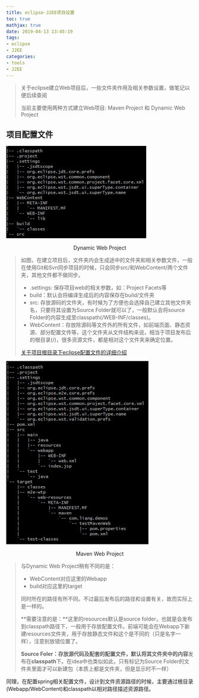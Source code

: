 ```yaml
---
title: eclipse-J2EE项目设置
toc: true
mathjax: true
date: 2019-04-13 13:45:19
tags: 
- eclipse
- J2EE
categories:
- tools
- J2EE
---
```


> 关于eclipse建立Web项目后，一些文件夹作用及相关参数设置，做笔记以便后续查阅
>
> 当前主要使用两种方式建立Web项目: Maven Project 和 Dynamic Web Project

<!-- more -->

## 项目配置文件

![1555151199573](eclipse-J2EE项目设置/1555151199573.png)

<center>Dynamic Web Project</center>

> 如图，在建立项目后，文件夹内会生成途中的文件夹和相关参数文件，一般在使用Git和Svn同步项目的时候，只会同步src/和WebContent/两个文件夹，其他文件都不做同步。
>
> + .settings: 保存项目web的相关参数，如：Project Facets等
> + build：默认会将编译生成后的内容保存在build/文件夹
> + src: 存放源码的文件夹，有时候为了方便也会选择自己建立其他文件夹名，只要将其设置为Source Folder就可以了，一般默认会将source Folder的内容生成至classpath(/WEB-INF/classes)。
> + WebContent：存放除源码等文件外的所有文件，如前端页面、静态资源、部分配置文件等，这个文件夹从文件结构来说，相当于项目发布后的根目录(/)，很多资源文件，都是相对这个文件夹来确定位置。
>
> [关于项目根目录下eclipse配置文件的详细介绍](https://blog.csdn.net/huaweitman/article/details/52351394)

![1555151543725](eclipse-J2EE项目设置/1555151543725.png)

<center>Maven Web Project</center>

> 与Dynamic Web Project稍有不同的是：
>
> + WebContent对应这里的Webapp 
> + build对应这里的target
>
> 同时所在的路径有所不同。不过最后发布后的路径和设置有关，故而实际上是一样的。
>
> **需要注意的是：**这里的resources默认是source folder，也就是会发布到classpath路径下，一般用于存放配置文件。前端可能会在Webapp下新建resources文件夹，用于存放静态文件和这个是不同的（只是名字一样），注意别放错位置了。
>
> **Source Foler：**存放源代码及配套的配置文件，默认将其**文件夹中的内容**发布在**classpath**下。在idea中也类似如此，只有标记为Source Folder的文件夹里面才可以新建包（本质上都是文件夹，但是显示时不一样）

同理，在配置spring相关配置文件，设计到文件资源路径的时候，主要通过根目录(Webapp/WebContent)和classpath以相对路径描述资源路径。